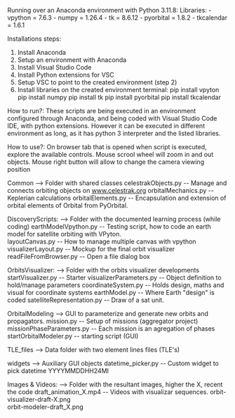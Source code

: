 Running over an Anaconda environment with Python 3.11.8:
  Libraries:
    - vpython      = 7.6.3
    - numpy        = 1.26.4
    - tk           = 8.6.12
    - pyorbital    = 1.8.2
    - tkcalendar   = 1.6.1

Installations steps:
 1) Install Anaconda
 2) Setup an environment with Anaconda
 3) Install Visual Studio Code
 4) Install Python extensions for VSC
 5) Setup VSC to point to the created environment (step 2)
 6) Install libraries on the created environment terminal:
      pip install vpyton
      pip install numpy
      pip install tk
      pip install pyorbital
      pip install tkcalendar

How to run?:
  These scripts are being executed in an environment configured through Anaconda, and being coded with Visual Studio Code IDE, with python extensions.
  However it can be executed in different environment as long, as it has python 3 interpreter and the listed libraries.


How to use?:
  On browser tab that is opened when script is executed, explore the available controls. 
  Mouse scrool wheel will zoom in and out objects.
  Mouse right button will allow to change the camera viewing position


Common             --> Folder with shared classes
  celestrakObjects.py           -- Manage and connects orbiting objects on www.celestrak.org 
  orbitalMechanics.py           -- Keplerian calculations 
  orbitalElements.py            -- Encapsulation and extension of orbital elements of Orbital from PyOrbital.


DiscoveryScripts:  --> Folder with the documented learning process (while coding)
  earthModelVpython.py          -- Testing script, how to code an earth model for satellite orbiting with VPyton.  
  layoutCanvas.py               -- How to manage multiple canvas with vpython
  visualizerLayout.py           -- Mockup for the final orbit visualizer
  readFileFromBrowser.py        -- Open a file dialog box


OrbitsVisualizer:  --> Folder with the orbits visualizer developments
  startVisualizer.py            -- Starter
  visualizerParameters.py       -- Object definition to hold/manage parameters
  coordinateSystem.py           -- Holds design, maths and visual for coordinate systems
  earthModel.py                 -- Where Earth "design" is coded
  satelliteRepresentation.py    -- Draw of a sat unit.


OrbitalModeling    --> GUI to parameterize and generate new orbits and propagators.
   mission.py                   -- Setup of missions (aggregator project)
   missionPhaseParameters.py    -- Each mission is an agregation of phases
   startOrbitalModeler.py       -- starting script (GUI)


TLE_files          --> Data folder with two element lines files (TLE's)


widgets            --> Auxiliary GUI objects
   datetime_picker.py           -- Custom widget to pick datetime YYYYMMDDHH24MI
   

Images & Videos:     --> Folder with the resultant images, higher the X, recent the code
  draft_animation_X.mp4         -- Videos with visualizar sequences.
  orbit-visualizer-draft-X.png  
  orbit-modeler-draft_X.png 

